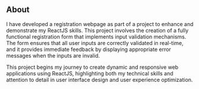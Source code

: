 ## About

I have developed a registration webpage as part of a project to enhance and demonstrate my ReactJS skills. This project involves the creation of a fully functional registration form that implements input validation mechanisms. The form ensures that all user inputs are correctly validated in real-time, and it provides immediate feedback by displaying appropriate error messages when the inputs are invalid.

This project begins my journey to create dynamic and responsive web applications using ReactJS, highlighting both my technical skills and attention to detail in user interface design and user experience optimization.
